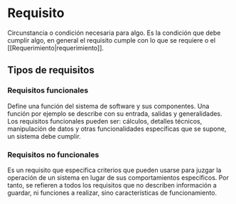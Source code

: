 # Requisito
Circunstancia o condición necesaria para algo. Es la condición que debe cumplir algo, en general el requisito cumple con lo que se requiere o el [[Requerimiento|requerimiento]].

## Tipos de requisitos

### Requisitos funcionales
Define una función del sistema de software y sus componentes. Una función por ejemplo se describe con su entrada, salidas y generalidades. Los requisitos funcionales pueden ser: cálculos, detalles técnicos, manipulación de datos y otras funcionalidades específicas que se supone, un sistema debe cumplir. 

### Requisitos no funcionales
Es un requisito que especifica criterios que pueden usarse para juzgar la operación de un sistema en lugar de sus comportamientos específicos. Por tanto, se refieren a todos los requisitos que no describen información a guardar, ni funciones a realizar, sino características de funcionamiento.